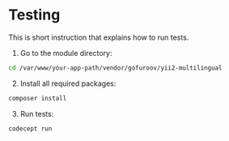 Testing
============

This is short instruction that explains how to run tests.

1. Go to the module directory:

```bash
cd /var/www/your-app-path/vendor/gofuroov/yii2-multilingual
```

2. Install all required packages:

```bash
composer install
```

3. Run tests:

```bash
codecept run
```